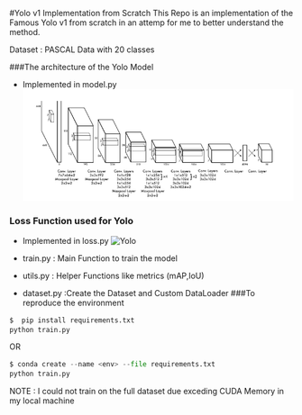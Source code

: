 #Yolo v1 Implementation from Scratch
This Repo is an implementation of the Famous Yolo v1 from scratch in an attemp for me to better understand the method. 

Dataset : PASCAL Data with 20 classes


###The architecture of the Yolo Model 
- Implemented in model.py
![Yolo](Yolo_arch.png)

### Loss Function used for Yolo
- Implemented in loss.py
![Yolo](https://miro.medium.com/max/509/1*smK6Jqarqw09nA7vnQexAg.png)


- train.py : Main Function to train the model
- utils.py : Helper Functions like metrics (mAP,IoU)
- dataset.py :Create the Dataset and Custom DataLoader
###To reproduce the environment 
```python
$  pip install requirements.txt
python train.py
```

OR
 ```python
$ conda create --name <env> --file requirements.txt
python train.py
```
NOTE : I could not train on the full dataset due exceding CUDA Memory in my local machine


